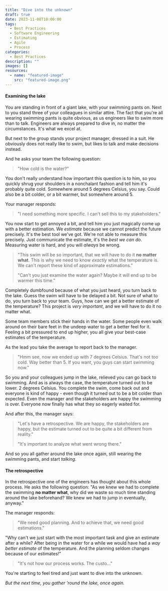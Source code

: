 ```yaml
---
title: "Dive into the unknown"
draft: true
date: 2023-11-08T10:00:00
tags:
  - Best Practices
  - Software Engineering
  - Estimating
  - Agile
  - Process
categories:
  - Best Practices
description: ""
images: []
resources:
  - name: "featured-image"
    src: "featured-image.png"
---
```


<!--more-->

#### Examining the lake

You are standing in front of a giant lake, with your swimming pants on. Next to you stand three of
your colleagues in similar attire. The fact that you're all wearing swimming pants is quite obvious,
as us engineers like to swim more than to talk. Engineers are always prepared to dive in, no matter
the circumstances. It's what we excel at.

But next to the group stands your project manager, dressed in a suit. He obviously does not really
like to swim, but likes to talk and make decisions instead.

And he asks your team the following question:

> "How cold is the water?"

You don't really understand how important this question is to him, so you quickly shrug your
shoulders in a nonchalant fashion and tell him it's probably quite cold. Somewhere around 5 degrees
Celsius, you say. Could also be a bit colder, or a bit warmer, but somewhere around 5.

Your manager responds:

> "I need something more specific. I can't sell this to my stakeholders."

You now start to get annoyed a bit, and tell him you just magically come up with a better
estimation. We _estimate_ because we cannot predict the future precisely. It's the best tool we've
got. We're not able to measure this precisely. Just communicate the estimate, it's the _best we can
do_. Measuring water is hard, and you will _always_ be wrong.

> "This swim will be so important, that we will have to do it **no matter what**. This is why we
> need to know _exactly_ what the temperature is. We can't report these kind of approximate
> estimations."
>
> "Can't you just examine the water again? Maybe it will end up to be warmer this time."

Completely dumbfound because of what you just heard, you turn back to the lake. Guess the swim will
have to be delayed a bit. Not sure of what to do, you turn back to your team. Guys, how can we get a
better estimate of the temperature? This project is _very important_, and we will have to do it no
matter what.

Some team members stick their hands in the water. Some people even walk around on their bare feet in
the undeep water to get a better feel for it. Feeling a bit pressured to end up higher, you all give
your best-case estimates of the temperature.

As the lead you take the average to report back to the manager.

> "Hmm see, now we ended up with 7 degrees Celsius. That's not too cold. Way better than 5. If you
> want, you guys can start swimming now."

So you and your colleagues jump in the lake, relieved you can go back to swimming. And as is always
the case, the temperature turned out to be lower. 2 degrees Celsius. You complete the swim, come
back out and everyone is kind of happy - even though it turned out to be a bit colder than expected.
Even the manager and the stakeholders are happy the swimming is over. Everyone now finally has what
they so eagerly waited for.

And after this, the manager says:

> "Let's have a retrospective. We are happy, the stakeholders are happy, but the estimate turned out
> to be quite a bit different from reality."
>
> "It's important to analyze what went wrong there."

And so you all gather around the lake once again, still wearing the swimming pants, and start
_talking_.

#### The retrospective

In the retrospective one of the engineers has thought about this whole process. He asks the
following question: "As we knew we had to complete the swimming **no matter what**, why did we waste
so much time standing around the lake beforehand? We knew we had to jump in eventually, anyway."

The manager responds:

> "We need good planning. And to achieve that, we need good estimations."

"Why can't we just start with the most important task and give an estimate after a while? After
being in the water for a while we would have had a _way better estimate_ of the temperature. And the
planning seldom changes because of our estimates!"

> "It's not how our process works. The custo..."

You're starting to feel tired and just want to dive into the unknown.

_But the next time, you gather 'round the lake, once again._
